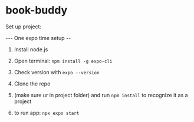 # book-buddy
Set up project:

--- One expo time setup --
1. Install node.js
2. Open terminal: ```npm install -g expo-cli```
3. Check version with ```expo --version```

4. Clone the repo
5. (make sure ur in project folder) and run ```npm install``` to recognize it as a project
6. to run app: ```npx expo start```
		 
